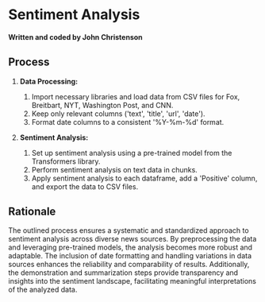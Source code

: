# Sentiment Analysis 

#### Written and coded by John Christenson

## Process

1. **Data Processing:**
   1. Import necessary libraries and load data from CSV files for Fox, Breitbart, NYT, Washington Post, and CNN.
   2. Keep only relevant columns ('text', 'title', 'url', 'date').
   3. Format date columns to a consistent '%Y-%m-%d' format.

2. **Sentiment Analysis:**
   1. Set up sentiment analysis using a pre-trained model from the Transformers library.
   2. Perform sentiment analysis on text data in chunks.
   3. Apply sentiment analysis to each dataframe, add a 'Positive' column, and export the data to CSV files.
  
## Rationale

The outlined process ensures a systematic and standardized approach to sentiment analysis across diverse news sources. By preprocessing the data and leveraging pre-trained models, the analysis becomes more robust and adaptable. The inclusion of date formatting and handling variations in data sources enhances the reliability and comparability of results. Additionally, the demonstration and summarization steps provide transparency and insights into the sentiment landscape, facilitating meaningful interpretations of the analyzed data.
